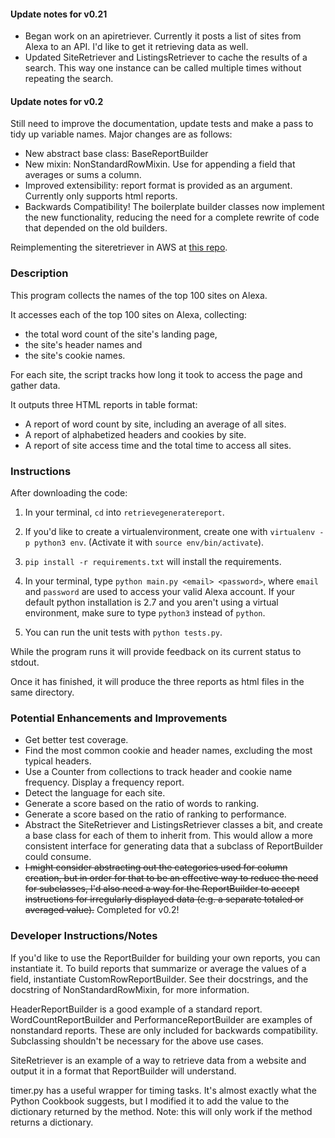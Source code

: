 #### Update notes for v0.21

* Began work on an apiretriever. Currently it posts a list of sites from Alexa to an API. I'd like to get it retrieving data as well.
* Updated SiteRetriever and ListingsRetriever to cache the results of a search. This way one instance can be called multiple times without repeating the search.

#### Update notes for v0.2
Still need to improve the documentation, update tests and make a pass to tidy up variable names. Major changes are as follows:
* New abstract base class: BaseReportBuilder
* New mixin: NonStandardRowMixin. Use for appending a field that averages or sums a column.
* Improved extensibility: report format is provided as an argument. Currently only supports html reports.
* Backwards Compatibility! The boilerplate builder classes now implement the new functionality, reducing the need for a complete rewrite of code that depended on the old builders.



Reimplementing the siteretriever in AWS at [this repo](https://github.com/bdauer/siteretriever).

### Description
This program collects the names of the top 100 sites on Alexa.

It accesses each of the top 100 sites on Alexa, collecting:
* the total word count of the site's landing page,
* the site's header names and
* the site's cookie names.

For each site, the script tracks how long it took to access the page and gather data.

It outputs three HTML reports in table format:
* A report of word count by site, including an average of all sites.
* A report of alphabetized headers and cookies by site.
* A report of site access time and the total time to access all sites.

### Instructions
After downloading the code:

1.  In your terminal, `cd` into `retrievegeneratereport`.

2.  If you'd like to create a virtualenvironment, create one with `virtualenv -p python3 env`. (Activate it with `source env/bin/activate`).

3.  `pip install -r requirements.txt` will install the requirements.

4.  In your terminal, type `python main.py <email> <password>`, where `email` and `password` are used to access your valid Alexa account. If your default python installation is 2.7 and you aren't using a virtual environment, make sure to type `python3` instead of `python`.

5.  You can run the unit tests with `python tests.py`.

While the program runs it will provide feedback on its current status to stdout.

Once it has finished, it will produce the three reports as html files in the same directory.


### Potential Enhancements and Improvements
* Get better test coverage.
* Find the most common cookie and header names, excluding the most typical headers.
* Use a Counter from collections to track header and cookie name frequency. Display a frequency report.
* Detect the language for each site.
* Generate a score based on the ratio of words to ranking.
* Generate a score based on the ratio of ranking to performance.
* Abstract the SiteRetriever and ListingsRetriever classes a bit, and create a base class for each of them to inherit from. This would allow a more consistent interface for generating data that a subclass of ReportBuilder could consume.
* ~~I might consider abstracting out the categories used for column creation, but in order for that to be an effective way to reduce the need for subclasses, I'd also need a way for the ReportBuilder to accept instructions for irregularly displayed data (e.g. a separate totaled or averaged value).~~ Completed for v0.2!

### Developer Instructions/Notes

If you'd like to use the ReportBuilder for building your own reports, you can instantiate it. To build reports that summarize or average the values of a field, instantiate CustomRowReportBuilder. See their docstrings, and the docstring of NonStandardRowMixin, for more information.

HeaderReportBuilder is a good example of a standard report. WordCountReportBuilder and PerformanceReportBuilder are examples of nonstandard reports. These are only included for backwards compatibility. Subclassing shouldn't be necessary for the above use cases.

SiteRetriever is an example of a way to retrieve data from a website and output it in a format that ReportBuilder will understand.

timer.py has a useful wrapper for timing tasks. It's almost exactly what the Python Cookbook suggests, but I modified it to add the value to the dictionary returned by the method. Note: this will only work if the method returns a dictionary.
